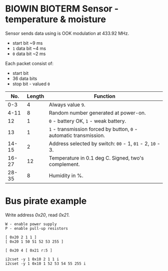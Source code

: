 # BIOWIN BIOTERM Sensor - temperature & moisture

Sensor sends data using is OOK modulation at 433.92 MHz.

* start bit ~9 ms
* `1` data bit ~4 ms
* `0` data bit ~2 ms

Each packet consist of:
* start bit
* 36 data bits
* stop bit - valued `0`

| No. | Length | Function                                                                |
|-----|--------|-------------------------------------------------------------------------|
|0-3  |4       |Always value `9`.                                                        |
|4-11 |8       |Random number generated at power-on.                                     |
|12   |1       |`0` - battery OK, `1` - weak battery.                                    |
|13   |1       |`1` - transmission forced by button, `0` - automatic transmission.       |
|14-15|2       |Address selected by switch: `00` - 1, `01` - 2, `10` - 3.                |
|16-27|12      |Temperature in 0.1 deg C. Signed, two's complement.                      |
|28-35|8       |Humidity in %.                                                           |


# Bus pirate example

Write address *0x20*, read *0x21*.

```
W - enable power supply
P - enable pull-up resistors

[ 0x20 2 1 1 ]
[ 0x20 1 50 51 52 53 255 ]

[ 0x20 4 [ 0x21 r:5 ]
```

```
i2cset -y 1 0x10 2 1 1 i
i2cset -y 1 0x10 1 52 53 54 55 255 i

